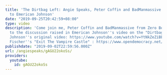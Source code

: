 ```yaml
---
title: 'The Dirtbag Left: Angie Speaks, Peter Coffin and BadManmassive : Responding
  to Emerican Johnson'
date: "2019-09-25T20:42:59+08:00"
type: video
description: 'Come join me, Peter Coffin and BadManmassive from Zero Books as we respond
  to the discussion raised in Emerican Johnson''s video on the "Dirtbag"left. Emerican
  Johnson''s original video: https://www.youtube.com/watch?v=YtNkZeZiBEs&t=2s Mark
  Fischer''s "Exit The Vampire Castle" : https://www.opendemocracy.net/en/opendemocracyuk/exiting-vampire-castle/'
publishdate: "2019-09-02T22:59:56.000Z"
url: /angiespeaks/gAGU22okoSs/
providers:
  youtube:
    id: gAGU22okoSs
---
```

